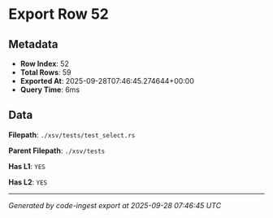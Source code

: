 # Export Row 52

## Metadata

- **Row Index**: 52
- **Total Rows**: 59
- **Exported At**: 2025-09-28T07:46:45.274644+00:00
- **Query Time**: 6ms

## Data

**Filepath**: `./xsv/tests/test_select.rs`

**Parent Filepath**: `./xsv/tests`

**Has L1**: `YES`

**Has L2**: `YES`

---

*Generated by code-ingest export at 2025-09-28 07:46:45 UTC*
